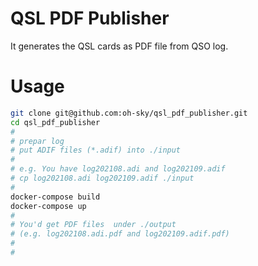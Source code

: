 # QSL PDF Publisher

It generates the QSL cards as PDF file from QSO log.

# Usage

```bash
git clone git@github.com:oh-sky/qsl_pdf_publisher.git
cd qsl_pdf_publisher
#
# prepar log
# put ADIF files (*.adif) into ./input
#
# e.g. You have log202108.adi and log202109.adif
# cp log202108.adi log202109.adif ./input
#
docker-compose build
docker-compose up
#
# You'd get PDF files  under ./output
# (e.g. log202108.adi.pdf and log202109.adif.pdf)
#
#
```
